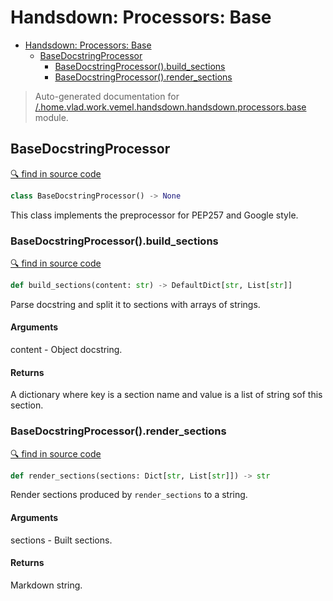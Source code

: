 # Handsdown: Processors: Base

- [Handsdown: Processors: Base](#handsdown-processors-base)
  - [BaseDocstringProcessor](#basedocstringprocessor)
    - [BaseDocstringProcessor().build_sections](#basedocstringprocessorbuild_sections)
    - [BaseDocstringProcessor().render_sections](#basedocstringprocessorrender_sections)

> Auto-generated documentation for [/.home.vlad.work.vemel.handsdown.handsdown.processors.base](..//home/vlad/work/vemel/handsdown/handsdown/processors/base.py) module.

## BaseDocstringProcessor

[🔍 find in source code](../handsdown/processors/base.py#L9)

```python
class BaseDocstringProcessor() -> None
```
This class implements the preprocessor for PEP257 and Google style.

### BaseDocstringProcessor().build_sections

[🔍 find in source code](../handsdown/processors/base.py#L47)

```python
def build_sections(content: str) -> DefaultDict[str, List[str]]
```
Parse docstring and split it to sections with arrays of strings.

#### Arguments

content - Object docstring.

#### Returns

A dictionary where key is a section name and value is a list of string sof this
section.

### BaseDocstringProcessor().render_sections

[🔍 find in source code](../handsdown/processors/base.py#L74)

```python
def render_sections(sections: Dict[str, List[str]]) -> str
```
Render sections produced by `render_sections` to a string.

#### Arguments

sections - Built sections.

#### Returns

Markdown string.
